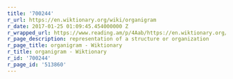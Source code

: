 ```yaml
---
title: '700244'
r_url: https://en.wiktionary.org/wiki/organigram
r_date: 2017-01-25 01:09:45.454000000 Z
r_wrapped_url: https://www.reading.am/p/4Aab/https://en.wiktionary.org/wiki/organigram
r_page_description: representation of a structure or organization
r_page_title: organigram - Wiktionary
r_title: organigram - Wiktionary
r_id: '700244'
r_page_id: '513860'
---
```


